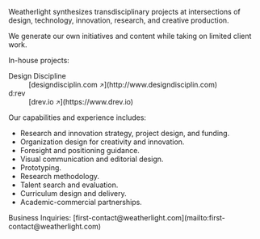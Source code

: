 <div class="container container-narrow py-5 mx-auto">

<div class="row mb-5" markdown="1">

Weatherlight synthesizes transdisciplinary projects at intersections of design, technology, innovation, research, and creative production.

We generate our own initiatives and content while taking on limited client work.

</div><!-- .row -->


<div class="row mb-3 small" markdown="1">

In-house projects:

</div><!-- .row -->

<dl class="row mb-5 small">

<dt class="col-5 lowkey">
Design Discipline
</dt>
<dd class="col-7" markdown="1">
[designdisciplin.com <small>&#x2197;&#xfe0e;</small>](http://www.designdisciplin.com)
</dd>

<dt class="col-5 lowkey">
d:rev
</dt>
<dd class="col-7" markdown="1">
[drev.io <small>&#x2197;&#xfe0e;</small>](https://www.drev.io)
</dd>

</dl>


<div class="row mb-3 small" markdown="1">

Our capabilities and experience includes:

- Research and innovation strategy, project design, and funding.
- Organization design for creativity and innovation.
- Foresight and positioning guidance.
- Visual communication and editorial design.
- Prototyping.
- Research methodology.
- Talent search and evaluation.
- Curriculum design and delivery.
- Academic-commercial partnerships.

</div><!-- .row -->


<div class="row mb-5 small" markdown="1">
Business Inquiries: [first-contact@weatherlight.com](mailto:first-contact@weatherlight.com)
</div><!-- .row -->


</div><!-- .container -->
